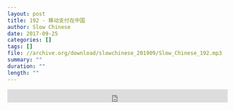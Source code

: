 ```yaml
---
layout: post
title: 192 - 移动支付在中国
author: Slow Chinese
date: 2017-09-25
categories: []
tags: []
file: //archive.org/download/slowchinese_201909/Slow_Chinese_192.mp3
summary: ""
duration: ""
length: ""
---
```


<iframe src="https://archive.org/embed/slowchinese_201909/Slow_Chinese_192.mp3" width="500" height="30" frameborder="0" webkitallowfullscreen="true" mozallowfullscreen="true" allowfullscreen></iframe>
